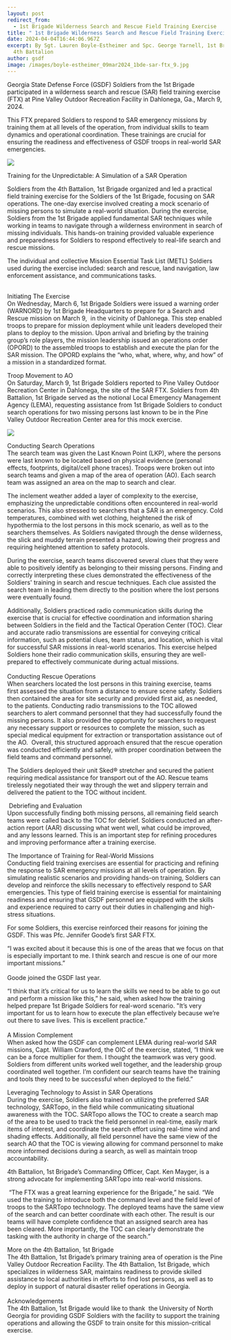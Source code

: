 ```yaml
---
layout: post
redirect_from:
  - 1st Brigade Wilderness Search and Rescue Field Training Exercise
title: " 1st Brigade Wilderness Search and Rescue Field Training Exercise"
date: 2024-04-04T16:44:06.967Z
excerpt: By Sgt. Lauren Boyle-Estheimer and Spc. George Yarnell, 1st Brigade,
  4th Battalion
author: gsdf
image: /images/boyle-estheimer_09mar2024_1bde-sar-ftx_9.jpg
---
```

Georgia State Defense Force (GSDF) Soldiers from the 1st Brigade participated in a wilderness search and rescue (SAR) field training exercise (FTX) at Pine Valley Outdoor Recreation Facility in Dahlonega, Ga., March 9, 2024.

This FTX prepared Soldiers to respond to SAR emergency missions by training them at all levels of the operation, from individual skills to team dynamics and operational coordination. These trainings are crucial for ensuring the readiness and effectiveness of GSDF troops in real-world SAR emergencies.

![](/images/boyle-estheimer_09mar2024_1bde-sar-ftx_30.jpg)

Training for the Unpredictable: A Simulation of a SAR Operation

Soldiers from the 4th Battalion, 1st Brigade organized and led a practical field training exercise for the Soldiers of the 1st Brigade, focusing on SAR operations. The one-day exercise involved creating a mock scenario of missing persons to simulate a real-world situation. During the exercise, Soldiers from the 1st Brigade applied fundamental SAR techniques while working in teams to navigate through a wilderness environment in search of missing individuals. This hands-on training provided valuable experience and preparedness for Soldiers to respond effectively to real-life search and rescue missions.

The individual and collective Mission Essential Task List (METL) Soldiers used during the exercise included: search and rescue, land navigation, law enforcement assistance, and communications tasks. 

\
Initiating The Exercise\
On Wednesday, March 6, 1st Brigade Soldiers were issued a warning order (WARNORD) by 1st Brigade Headquarters to prepare for a Search and Rescue mission on March 9,  in the vicinity of Dahlonega. This step enabled troops to prepare for mission deployment while unit leaders developed their plans to deploy to the mission. Upon arrival and briefing by the training group’s role players, the mission leadership issued an operations order (OPORD) to the assembled troops to establish and execute the plan for the SAR mission. The OPORD explains the “who, what, where, why, and how” of a mission in a standardized format.  

Troop Movement to AO\
On Saturday, March 9, 1st Brigade Soldiers reported to Pine Valley Outdoor Recreation Center in Dahlonega, the site of the SAR FTX. Soldiers from 4th Battalion, 1st Brigade served as the notional Local Emergency Management Agency (LEMA), requesting assistance from 1st Brigade Soldiers to conduct search operations for two missing persons last known to be in the Pine Valley Outdoor Recreation Center area for this mock exercise. 

![](/images/boyle-estheimer_09mar2024_1bde-sar-ftx_31.jpg)

Conducting Search Operations\
The search team was given the Last Known Point (LKP), where the persons were last known to be located based on physical evidence (personal effects, footprints, digital/cell phone traces). Troops were broken out into search teams and given a map of the area of operation (AO). Each search team was assigned an area on the map to search and clear. 

The inclement weather added a layer of complexity to the exercise, emphasizing the unpredictable conditions often encountered in real-world scenarios. This also stressed to searchers that a SAR is an emergency. Cold temperatures, combined with wet clothing, heightened the risk of hypothermia to the lost persons in this mock scenario, as well as to the searchers themselves. As Soldiers navigated through the dense wilderness, the slick and muddy terrain presented a hazard, slowing their progress and requiring heightened attention to safety protocols.

During the exercise, search teams discovered several clues that they were able to positively identify as belonging to their missing persons. Finding and correctly interpreting these clues demonstrated the effectiveness of the Soldiers' training in search and rescue techniques. Each clue assisted the search team in leading them directly to the position where the lost persons were eventually found. 

Additionally, Soldiers practiced radio communication skills during the exercise that is crucial for effective coordination and information sharing between Soldiers in the field and the Tactical Operation Center (TOC). Clear and accurate radio transmissions are essential for conveying critical information, such as potential clues, team status, and location, which is vital for successful SAR missions in real-world scenarios. This exercise helped Soldiers hone their radio communication skills, ensuring they are well-prepared to effectively communicate during actual missions.\
\
Conducting Rescue Operations\
When searchers located the lost persons in this training exercise, teams first assessed the situation from a distance to ensure scene safety. Soldiers then contained the area for site security and provided first aid, as needed, to the patients. Conducting radio transmissions to the TOC allowed searchers to alert command personnel that they had successfully found the missing persons. It also provided the opportunity for searchers to request any necessary support or resources to complete the mission, such as special medical equipment for extraction or transportation assistance out of the AO.  Overall, this structured approach ensured that the rescue operation was conducted efficiently and safely, with proper coordination between the field teams and command personnel.

The Soldiers deployed their unit Sked® stretcher and secured the patient requiring medical assistance for transport out of the AO. Rescue teams tirelessly negotiated their way through the wet and slippery terrain and delivered the patient to the TOC without incident.

 Debriefing and Evaluation\
Upon successfully finding both missing persons, all remaining field search teams were called back to the TOC for debrief. Soldiers conducted an after-action report (AAR) discussing what went well, what could be improved, and any lessons learned. This is an important step for refining procedures and improving performance after a training exercise.

The Importance of Training for Real-World Missions\
Conducting field training exercises are essential for practicing and refining the response to SAR emergency missions at all levels of operation. By simulating realistic scenarios and providing hands-on training, Soldiers can develop and reinforce the skills necessary to effectively respond to SAR emergencies. This type of field training exercise is essential for maintaining readiness and ensuring that GSDF personnel are equipped with the skills and experience required to carry out their duties in challenging and high-stress situations.

For some Soldiers, this exercise reinforced their reasons for joining the GSDF. This was Pfc. Jennifer Goode’s first SAR FTX. 

“I was excited about it because this is one of the areas that we focus on that is especially important to me. I think search and rescue is one of our more important missions.”\
\
Goode joined the GSDF last year.

“I think that it’s critical for us to learn the skills we need to be able to go out and perform a mission like this,” he said, when asked how the training helped prepare 1st Brigade Soldiers for real-word scenario. "It’s very important for us to learn how to execute the plan effectively because we’re out there to save lives. This is excellent practice.”\
\
A Mission Complement\
When asked how the GSDF can complement LEMA during real-world SAR missions, Capt. William Crawford, the OIC of the exercise, stated, “I think we can be a force multiplier for them. I thought the teamwork was very good. Soldiers from different units worked well together, and the leadership group coordinated well together. I’m confident our search teams have the training and tools they need to be successful when deployed to the field.”

Leveraging Technology to Assist in SAR Operations\
During the exercise, Soldiers also trained on utilizing the preferred SAR technology, SARTopo, in the field while communicating situational awareness with the TOC. SARTopo allows the TOC to create a search map of the area to be used to track the field personnel in real-time, easily mark items of interest, and coordinate the search effort using real-time wind and shading effects. Additionally, all field personnel have the same view of the search AO that the TOC is viewing allowing for command personnel to make more informed decisions during a search, as well as maintain troop accountability.

4th Battalion, 1st Brigade’s Commanding Officer, Capt. Ken Mayger, is a strong advocate for implementing SARTopo into real-world missions.

 “The FTX was a great learning experience for the Brigade,” he said. “We used the training to introduce both the command level and the field level of troops to the SARTopo technology. The deployed teams have the same view of the search and can better coordinate with each other. The result is our teams will have complete confidence that an assigned search area has been cleared. More importantly, the TOC can clearly demonstrate the tasking with the authority in charge of the search.” 

More on the 4th Battalion, 1st Brigade\
The 4th Battalion, 1st Brigade’s primary training area of operation is the Pine Valley Outdoor Recreation Facility. The 4th Battalion, 1st Brigade, which specializes in wilderness SAR, maintains readiness to provide skilled assistance to local authorities in efforts to find lost persons, as well as to deploy in support of natural disaster relief operations in Georgia.\
\
Acknowledgements\
The 4th Battalion, 1st Brigade would like to thank  the University of North Georgia for providing GSDF Soldiers with the facility to support the training operations and allowing the GSDF to train onsite for this mission-critical exercise.
